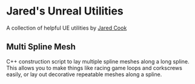 # Jared's Unreal Utilities
A collection of helpful UE utilities by [Jared Cook](https://twitter.com/FreshCookedDev)

## Multi Spline Mesh
C++ construction script to lay multiple spline meshes along a long spline. This allows you to make things like racing game loops and corkscrews easily, or lay out decorative repeatable meshes along a spline.
